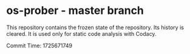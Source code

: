 # os-prober - master branch

This repository contains the frozen state of the repository.
Its history is cleared. It is used only for static code
analysis with Codacy.

Commit Time: 1725671749